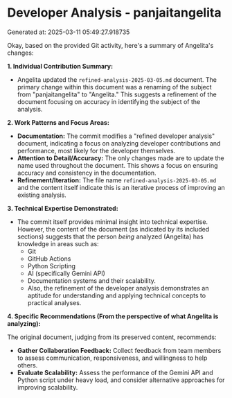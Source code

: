 # Developer Analysis - panjaitangelita
Generated at: 2025-03-11 05:49:27.918735

Okay, based on the provided Git activity, here's a summary of Angelita's changes:

**1. Individual Contribution Summary:**

*   Angelita updated the `refined-analysis-2025-03-05.md` document. The primary change within this document was a renaming of the subject from "panjaitangelita" to "Angelita." This suggests a refinement of the document focusing on accuracy in identifying the subject of the analysis.

**2. Work Patterns and Focus Areas:**

*   **Documentation:** The commit modifies a "refined developer analysis" document, indicating a focus on analyzing developer contributions and performance, most likely for the developer themselves.
*   **Attention to Detail/Accuracy:** The only changes made are to update the name used throughout the document. This shows a focus on ensuring accuracy and consistency in the documentation.
*   **Refinement/Iteration:** The file name `refined-analysis-2025-03-05.md` and the content itself indicate this is an iterative process of improving an existing analysis.

**3. Technical Expertise Demonstrated:**

*   The commit itself provides minimal insight into technical expertise. However, the content of the document (as indicated by its included sections) suggests that the person *being* analyzed (Angelita) has knowledge in areas such as:
    *   Git
    *   GitHub Actions
    *   Python Scripting
    *   AI (specifically Gemini API)
    *   Documentation systems and their scalability.
    *  Also, the refinement of the developer analysis demonstrates an aptitude for understanding and applying technical concepts to practical analyses.

**4. Specific Recommendations (From the perspective of what Angelita is analyzing):**

The original document, judging from its preserved content, recommends:

*   **Gather Collaboration Feedback:** Collect feedback from team members to assess communication, responsiveness, and willingness to help others.
*   **Evaluate Scalability:** Assess the performance of the Gemini API and Python script under heavy load, and consider alternative approaches for improving scalability.
